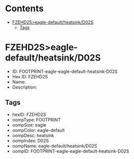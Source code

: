 



Contents
========

* [FZEHD2S>eagle-default/heatsink/D02S](#fzehd2seagle-defaultheatsinkd02s)
	* [Tags](#tags)

# FZEHD2S>eagle-default/heatsink/D02S

- ID: FOOTPRINT-eagle-eagle-default-heatsink-D02S
- Hex ID: FZEHD2S
- Name: 
- Description: 

## Tags

- hexID: FZEHD2S
- oompType: FOOTPRINT
- oompSize: eagle
- oompColor: eagle-default
- oompDesc: heatsink
- oompIndex: D02S
- oompName: eagle-default/heatsink/D02S
- oompID: FOOTPRINT-eagle-eagle-default-heatsink-D02S
